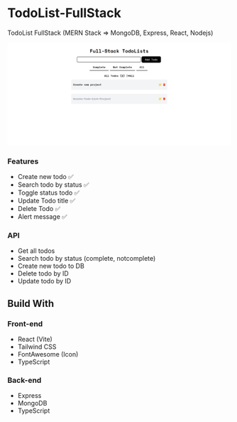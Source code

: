 # TodoList-FullStack
TodoList FullStack (MERN Stack => MongoDB, Express, React, Nodejs)

![todoList-screenshot](https://github.com/aomsk/todolist-fullStack/blob/main/frontend/src/assets/screenshot/todoList-screenshot.png?raw=true)

### Features

- Create new todo ✅
- Search todo by status ✅
- Toggle status todo ✅
- Update Todo title ✅
- Delete Todo ✅
- Alert message ✅

### API

- Get all todos
- Search todo by status (complete, notcomplete)
- Create new todo to DB
- Delete todo by ID
- Update todo by ID


## Build With
### Front-end
- React (Vite)
- Tailwind CSS
- FontAwesome (Icon)
- TypeScript
  
### Back-end
* Express
* MongoDB
* TypeScript
